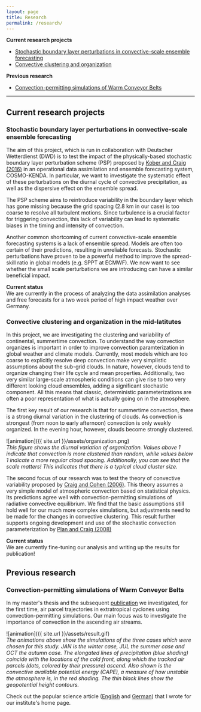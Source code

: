 ```yaml
---
layout: page
title: Research
permalink: /research/
---
```


**Current research projects**

- [Stochastic boundary layer perturbations in convective-scale ensemble forecasting](#stochastic)
- [Convective clustering and organization](#variability)  

**Previous research**

- [Convection-permitting simulations of Warm Conveyor Belts](#wcb)

---

## Current research projects

### Stochastic boundary layer perturbations in convective-scale ensemble forecasting <a name="stochastic"></a>

The aim of this project, which is run in collaboration with Deutscher Wetterdienst (DWD) is to test the impact of the physically-based stochastic boundary layer perturbation scheme (PSP) proposed by [Kober and Craig (2016)](http://dx.doi.org/10.1175/JAS-D-15-0144.1) in an operational data assimilation and ensemble forecasting system, COSMO-KENDA. In particular, we want to investigate the systematic effect of these perturbations on the diurnal cycle of convective precipitation, as well as the dispersive effect on the ensemble spread. 

The PSP scheme aims to reintroduce variability in the boundary layer which has gone missing because the grid spacing (2.8 km in our case) is too coarse to resolve all turbulent motions. Since turbulence is a crucial factor for triggering convection, this lack of variability can lead to systematic biases in the timing and intensity of convection. 

Another common shortcoming of current convective-scale ensemble forecasting systems is a lack of ensemble spread. Models are often too certain of their predictions, resulting in unreliable forecasts. Stochastic perturbations have proven to be a powerful method to improve the spread-skill ratio in global models (e.g. SPPT at ECMWF). We now want to see whether the small scale perturbations we are introducing can have a similar beneficial impact. 

**Current status**  
We are currently in the process of analyzing the data assimilation analyses and free forecasts for a two week period of high impact weather over Germany.


### Convective clustering and organization in the mid-latitutes <a name="variability"></a>

In this project, we are investigating the clustering and variability of continental, summertime convection. To understand the way convection organizes is important in order to improve convection paramterization in global weather and climate models. Currently, most models which are too coarse to explicitly resolve deep convection make very simplistic assumptions about the sub-grid clouds. In nature, however, clouds tend to organize changing their life cycle and mean properties. Additionally, two very similar large-scale atmospheric conditions can give rise to two very different looking cloud ensembles, adding a significant stochastic component. All this means that classic, deterministic parameterizations are often a poor representation of what is actually going on in the atmosphere.

The first key result of our research is that for summertime convection, there is a strong diurnal variation in the clustering of clouds. As convection is strongest (from noon to early afternoon) convection is only weakly organized. In the evening hour, however, clouds become strongly clustered.

![animation]({{ site.url }}/assets/organization.png)  
*This figure shows the diurnal variation of organization. Values above 1 indicate that convection is more clustered than random, while values below 1 indicate a more regular cloud spacing. Additionally, you can see that the scale matters! This indicates that there is a typical cloud cluster size.*  

The second focus of our research was to test the theory of convective variability proposed by [Craig and Cohen (2006)](http://dx.doi.org/10.1175/JAS3709.1). This theory assumes a very simple model of atmospheric convection based on statistical physics. Its predictions agree well with convection-permitting simulations of radiative convective equilibrium. We find that the basic assumptions still hold well for our much more complex simulations, but adjustments need to be made for the changes in convective clustering. This result further supports ongoing development and use of the stochastic convection parameterization by [Plan and Craig (2008)](http://dx.doi.org/10.1175/2007JAS2263.1)

**Current status**  
We are currently fine-tuning our analysis and writing up the results for publication!

## Previous research

### Convection-permitting simulations of Warm Conveyor Belts <a name="wcb"></a>

In my master's thesis and the subsequent [publication](http://dx.doi.org/10.1175/MWR-D-16-0112.1) we investigated, for the first time, air parcel trajectories in extratropical cyclones using convection-permitting simulations. Our main focus was to investigate the importance of convection in the ascending air streams. 

![animation]({{ site.url }}/assets/result.gif)  
*The animations above show the simulations of the three cases which were chosen for this study. JAN is the winter case, JUL the summer case and OCT the autumn case. The elongated lines of precipitation (blue shading) coincide with the locations of the cold front, along which the tracked air parcels (dots, colored by their pressure) ascend. Also shown is the convective available potential energy (CAPE), a measure of how unstable the atmosphere is, in the red shading. The thin black lines show the geopotential height contours.*

Check out the popular science article ([English](http://www.en.meteo.physik.uni-muenchen.de/aktuelles/forschungshighlights_archiv/rasp_etal_2016_trajectories/index.html) and [German](http://www.meteo.physik.uni-muenchen.de/aktuelles/forschungshighlights_archiv/rasp_etal_2016_trajectories/index.html)) that I wrote for our institute's home page. 

